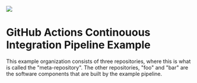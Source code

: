 ![](https://github.com/github-actions-test/actions/workflows/master/badge.svg)

# GitHub Actions Continouous Integration Pipeline Example
This example organization consists of three repositories, where this is what is called the "meta-repository". The other repositories, "foo" and "bar" are the software components that are built by the example pipeline.
